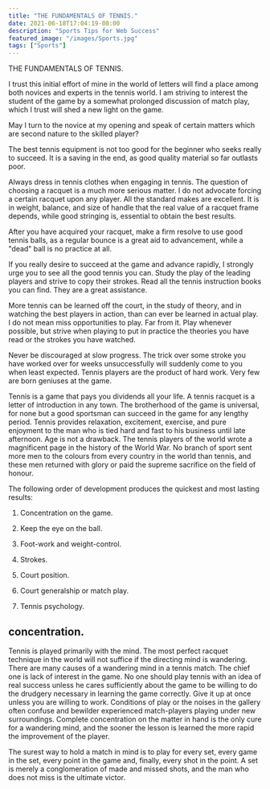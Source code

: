 ```yaml
---
title: "THE FUNDAMENTALS OF TENNIS."
date: 2021-06-18T17:04:19-08:00
description: "Sports Tips for Web Success"
featured_image: "/images/Sports.jpg"
tags: ["Sports"]
---
```


THE FUNDAMENTALS OF TENNIS. 

I trust this initial effort of mine in the world of letters will find a place among both novices and experts in the tennis world. I am striving to interest the student of the game by a somewhat prolonged discussion of match play, which I trust will shed a new light on the game. 

May I turn to the novice at my opening and speak of certain matters which are second nature to the skilled player? 

The best tennis equipment is not too good for the beginner who seeks really to succeed. It is a saving in the end, as good quality material so far outlasts poor. 

Always dress in tennis clothes when engaging in tennis. The question of choosing a racquet is a much more serious matter. I do not advocate forcing a certain racquet upon any player. All the standard makes are excellent. It is in weight, balance, and size of handle that the real value of a racquet frame depends, while good stringing is, essential to obtain the best results. 

After you have acquired your racquet, make a firm resolve to use good tennis balls, as a regular bounce is a great aid to advancement, while a "dead" ball is no practice at all. 

If you really desire to succeed at the game and advance rapidly, I strongly urge you to see all the good tennis you can. Study the play of the leading players and strive to copy their strokes. Read all the tennis instruction books you can find. They are a great assistance.  

More tennis can be learned off the court, in the study of theory, and in watching the best players in action, than can ever be learned in actual play. I do not mean miss opportunities to play. Far from it. Play whenever possible, but strive when playing to put in practice the theories you have read or the strokes you have watched. 

Never be discouraged at slow progress. The trick over some stroke you have worked over for weeks unsuccessfully will suddenly come to you when least expected. Tennis players are the product of hard work. Very few are born geniuses at the game. 

Tennis is a game that pays you dividends all your life. A tennis racquet is a letter of introduction in any town. The brotherhood of the game is universal, for none but a good sportsman can succeed in the game for any lengthy period. Tennis provides relaxation, excitement, exercise, and pure enjoyment to the man who is tied hard and fast to his business until late afternoon. Age is not a drawback. The tennis players of the world wrote a magnificent page in the history of the World War. No branch of sport sent more men to the colours from every country in the world than tennis, and these men returned with glory or paid the supreme sacrifice on the field of honour. 

The following order of development produces the quickest and most lasting results: 

1. Concentration on the game. 

2. Keep the eye on the ball. 

3. Foot-work and weight-control. 

4. Strokes. 

5. Court position. 

6. Court generalship or match play. 

7. Tennis psychology. 

concentration.
-------------- 

Tennis is played primarily with the mind. The most perfect racquet technique in the world will not suffice if the directing mind is wandering. There are many causes of a wandering mind in a tennis match. The chief one is lack of interest in the game. No one should play tennis with an idea of real success unless he cares sufficiently about the game to be willing to do the drudgery necessary in learning the game correctly. Give it up at once unless you are willing to work. Conditions of play or the noises in the gallery often confuse and bewilder experienced match-players playing under new surroundings. Complete concentration on the matter in hand is the only cure for a wandering mind, and the sooner the lesson is learned the more rapid the improvement of the player.  

The surest way to hold a match in mind is to play for every set, every game in the set, every point in the game and, finally, every shot in the point. A set is merely a conglomeration of made and missed shots, and the man who does not miss is the ultimate victor. 



